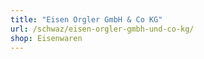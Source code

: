```yaml
---
title: "Eisen Orgler GmbH & Co KG"
url: /schwaz/eisen-orgler-gmbh-und-co-kg/
shop: Eisenwaren
---
```

